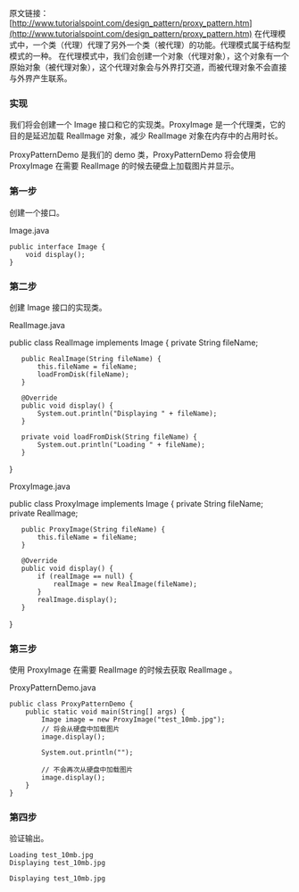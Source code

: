 原文链接：[http://www.tutorialspoint.com/design_pattern/proxy_pattern.htm](http://www.tutorialspoint.com/design_pattern/proxy_pattern.htm)
在代理模式中，一个类（代理）代理了另外一个类（被代理）的功能。代理模式属于结构型模式的一种。
在代理模式中，我们会创建一个对象（代理对象），这个对象有一个原始对象（被代理对象），这个代理对象会与外界打交道，而被代理对象不会直接与外界产生联系。

### 实现
我们将会创建一个 Image 接口和它的实现类。ProxyImage 是一个代理类，它的目的是延迟加载 RealImage 对象，减少 RealImage 对象在内存中的占用时长。

ProxyPatternDemo 是我们的 demo 类，ProxyPatternDemo 将会使用 ProxyImage 在需要 RealImage 的时候去硬盘上加载图片并显示。

### 第一步
创建一个接口。

Image.java

    public interface Image {
        void display();
    }
### 第二步
创建 Image 接口的实现类。

RealImage.java
   
   public class RealImage implements Image {
       private String fileName;
       
       public RealImage(String fileName) {
           this.fileName = fileName;
           loadFromDisk(fileName);
       }
       
       @Override
       public void display() {
           System.out.println("Displaying " + fileName);
       }
       
       private void loadFromDisk(String fileName) {
           System.out.println("Loading " + fileName);
       }
   }
   
ProxyImage.java
   
   public class ProxyImage implements Image {
       private String fileName;
       private RealImage;
       
       public ProxyImage(String fileName) {
           this.fileName = fileName;
       }
       
       @Override
       public void display() {
           if (realImage == null) {
               realImage = new RealImage(fileName);
           }
           realImage.display();
       }
   }
   
### 第三步
使用 ProxyImage 在需要 RealImage 的时候去获取 RealImage 。 
  
ProxyPatternDemo.java
    
    public class ProxyPatternDemo {
        public static void main(String[] args) {
            Image image = new ProxyImage("test_10mb.jpg");
            // 将会从硬盘中加载图片
            image.display();
            
            System.out.println("");
            
            // 不会再次从硬盘中加载图片
            image.display();
        }
    }
           
### 第四步
验证输出。

    Loading test_10mb.jpg
    Displaying test_10mb.jpg
    
    Displaying test_10mb.jpg
  
